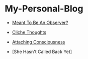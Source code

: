 # My-Personal-Blog

- [Meant To Be An Observer?](/Meant%20to%20be%20an%20observer.md)

- [Cliche Thoughts](/Cliche%20Thoughts.md)

- [Attaching Consciousness](/Attaching%20Consciousness.md)

- [She Hasn't Called Back Yet]